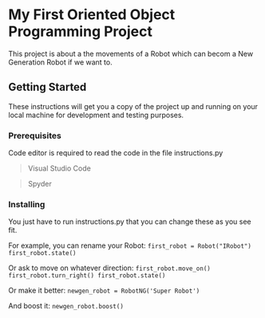 # My First Oriented Object Programming Project

This project is about a the movements of a Robot which can becom a New Generation Robot if we want to. 

## Getting Started

These instructions will get you a copy of the project up and running on your local machine for development and testing purposes.

### Prerequisites

Code editor is required to read the code in the file instructions.py
> Visual Studio Code

> Spyder 

### Installing

You just have to run instructions.py that you can change these as you see fit.

For example, you can rename your Robot:
`first_robot = Robot("IRobot")
first_robot.state()`

Or ask to move on whatever direction:
`first_robot.move_on()
first_robot.turn_right()
first_robot.state()`

Or make it better:
`newgen_robot = RobotNG('Super Robot')`

And boost it:
`newgen_robot.boost()`

